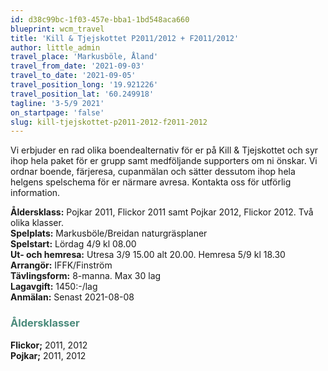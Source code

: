 ```yaml
---
id: d38c99bc-1f03-457e-bba1-1bd548aca660
blueprint: wcm_travel
title: 'Kill & Tjejskottet P2011/2012 + F2011/2012'
author: little_admin
travel_place: 'Markusböle, Åland'
travel_from_date: '2021-09-03'
travel_to_date: '2021-09-05'
travel_position_long: '19.921226'
travel_position_lat: '60.249918'
tagline: '3-5/9 2021'
on_startpage: 'false'
slug: kill-tjejskottet-p2011-2012-f2011-2012
---
```

<p>Vi erbjuder en rad olika boendealternativ för er på Kill &amp; Tjejskottet och syr ihop hela paket för er grupp samt medföljande supporters om ni önskar. Vi ordnar boende, färjeresa, cupanmälan och sätter dessutom ihop hela helgens spelschema för er närmare avresa. Kontakta oss för utförlig information.</p>
<p><strong>Åldersklass:</strong> Pojkar 2011, Flickor 2011 samt Pojkar 2012, Flickor 2012. Två olika klasser.<br />
<strong>Spelplats:</strong> Markusböle/Breidan naturgräsplaner<br />
<strong>Spelstart:</strong> Lördag 4/9 kl 08.00<br />
<strong>Ut- och hemresa:</strong> Utresa 3/9 15.00 alt 20.00. Hemresa 5/9 kl 18.30<br />
<strong>Arrangör:</strong> IFFK/Finström<br />
<strong>Tävlingsform:</strong> 8-manna. Max 30 lag<br />
<strong>Lagavgift:</strong> 1450:-/lag<br />
<strong>Anmälan:</strong> Senast 2021-08-08</p>
<h3><span style="color: #4a8a7b;">Åldersklasser</span></h3>
<p><strong>Flickor;</strong> 2011, 2012<br />
<strong>Pojkar;</strong> 2011, 2012</p>
